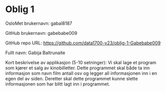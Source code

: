 Oblig 1
=======
OsloMet brukernavn: gabal8187

GitHub brukernavn: gabebabe009

GitHub repo URL: https://github.com/data1700-v23/oblig-1-Gabebabe009

Fullt navn: Gabija Baltrunaite

Kort beskrivelse av applikasjon (5-10 setninger): Vi skal lage et program som kjører et salg av kinobilletter. Dette programmet skal både ta inn informasjon som navn film antall osv og legger all informasjonen inn i en egen del av siden. Deretter skal dette programmet kunne slette informasjonen som har blitt lagt inn i programmet. 
